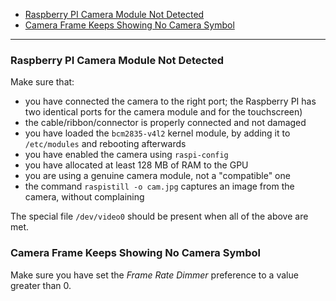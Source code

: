 
* [Raspberry PI Camera Module Not Detected](#raspberrypi-camera-module-not-detected)
* [Camera Frame Keeps Showing No Camera Symbol](#camera-frame-keeps-showing-no-camera-symbol)


***

### Raspberry PI Camera Module Not Detected

Make sure that:
 * you have connected the camera to the right port; the Raspberry PI has two identical ports for the camera module and for the touchscreen)
 * the cable/ribbon/connector is properly connected and not damaged
 * you have loaded the `bcm2835-v4l2` kernel module, by adding it to `/etc/modules` and rebooting afterwards
 * you have enabled the camera using `raspi-config`
 * you have allocated at least 128 MB of RAM to the GPU
 * you are using a genuine camera module, not a "compatible" one
 * the command `raspistill -o cam.jpg` captures an image from the camera, without complaining

The special file `/dev/video0` should be present when all of the above are met.

### Camera Frame Keeps Showing No Camera Symbol

Make sure you have set the *Frame Rate Dimmer* preference to a value greater than 0.